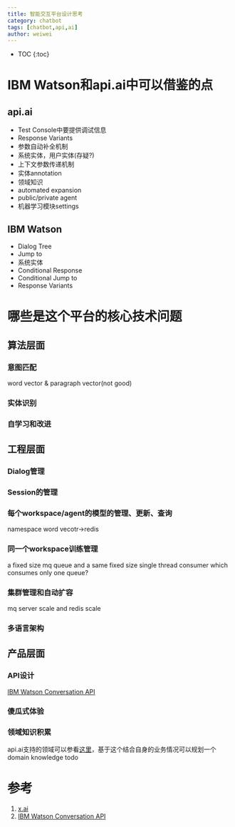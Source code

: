 ```yaml
---
title: 智能交互平台设计思考
category: chatbot
tags: [chatbot,api,ai]
author: weiwei
---
```


* TOC
{:toc}

# IBM Watson和api.ai中可以借鉴的点
## api.ai
* Test Console中要提供调试信息
* Response Variants
* 参数自动补全机制
* 系统实体，用户实体(存疑?)
* 上下文参数传递机制
* 实体annotation
* 领域知识
* automated expansion
* public/private agent
* 机器学习模块settings
## IBM Watson
* Dialog Tree
* Jump to
* 系统实体
* Conditional Response
* Conditional Jump to
* Response Variants


# 哪些是这个平台的核心技术问题

## 算法层面

### 意图匹配
word vector & paragraph vector(not good)


### 实体识别


### 自学习和改进

## 工程层面
### Dialog管理

### Session的管理

### 每个workspace/agent的模型的管理、更新、查询
namespace word vecotr->redis

### 同一个workspace训练管理
a fixed size mq queue and a same fixed size single thread consumer which consumes only one queue?

### 集群管理和自动扩容
mq server scale and redis scale

### 多语言架构

## 产品层面
### API设计
[IBM Watson Conversation API](https://www.ibm.com/watson/developercloud/conversation/api/v1/#introduction)
### 傻瓜式体验
### 领域知识积累
api.ai支持的领域可以参看[这里](https://docs.api.ai/docs/domains)，基于这个结合自身的业务情况可以规划一个domain knowledge todo


# 参考
1. [x.ai](https://x.ai/a-peek-at-x-ais-data-science-architecture/)
2. [IBM Watson Conversation API](https://www.ibm.com/watson/developercloud/conversation/api/v1/#introduction)